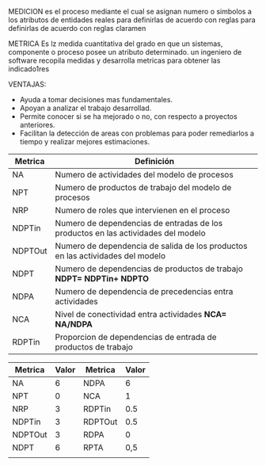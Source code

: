 MEDICION 
es el proceso mediante el cual se asignan numero o simbolos a los atributos de entidades reales para definirlas de acuerdo con  reglas para definirlas de acuerdo  con reglas claramen


METRICA 
Es  lz medida cuantitativa del grado en que un sistemas, componente o proceso posee un atributo determinado. un ingeniero de software recopila medidas y desarrolla metricas para obtener las indicado1res

VENTAJAS:
- Ayuda a tomar decisiones mas fundamentales.
- Apoyan a analizar el trabajo desarrollad.
- Permite conocer si se ha mejorado o no, con respecto a proyectos anteriores.
- Facilitan la detección de areas con problemas para poder remediarlos a tiempo y realizar mejores estimaciones.

| Metrica | Definición                                                                                                    |
| ------- | ------------------------------------------------------------------------------------------------------------- |
| NA      | Numero de actividades del modelo de procesos                                                                  |
| NPT     | Numero de productos de trabajo del modelo de procesos                                                         |
| NRP     | Numero de roles que intervienen en el proceso                                                                 |
| NDPTin  | Numero de dependencias de entradas de los productos en las actividades del modelo                             |
| NDPTOut | Numero de dependencia de salida de los productos en las actividades del modelo                                |
| NDPT    | Numero de dependencias de productos de trabajo **NDPT= NDPTin+ NDPTO**                                        |
| NDPA    | Numero de dependencia de precedencias entra actividades                                                       |
| NCA     | Nivel de conectividad entra actividades       **NCA= NA/NDPA**                                                |
| RDPTin  | Proporcion de dependencias de entrada de productos de trabajo                                                 |


| Metrica | Valor | Metrica | Valor |
| ------- | ----- | ------- | ----- |
| NA      | 6     | NDPA    | 6     |
| NPT     | 0     | NCA     | 1     |
| NRP     | 3     | RDPTin  | 0.5   |
| NDPTin  | 3     | RDPTOut | 0.5   |
| NDPTOut | 3     | RDPA    | 0     |
| NDPT    | 6     | RPTA    | 0,5   |
|         |       |         |       |
